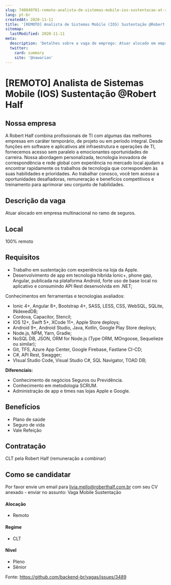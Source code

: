 ```yaml
---
slug: 740849701-remoto-analista-de-sistemas-mobile-ios-sustentacao-at-robert-half
lang: pt-br
createdAt: 2020-11-11
title: '[REMOTO] Analista de Sistemas Mobile (IOS) Sustentação @Robert Half - Vaga de Emprego'
sitemap:
  lastModified: 2020-11-11
meta:
  description: 'Detalhes sobre a vaga de emprego: Atuar alocado em empresa multinacional no ramo de seguros.'
  twitter:
    card: summary
    site: '@nawarian'
---
```


# [REMOTO] Analista de Sistemas Mobile (IOS) Sustentação @Robert Half

## Nossa empresa

A Robert Half combina profissionais de TI com algumas das melhores empresas em caráter temporário, de projeto ou em período integral. Desde funções em software e aplicativos até infraestrutura e operações de TI, fornecemos acesso sem paralelo a emocionantes oportunidades de carreira. Nossa abordagem personalizada, tecnologia inovadora de correspondência e rede global com experiência no mercado local ajudam a encontrar rapidamente os trabalhos de tecnologia que correspondem às suas habilidades e prioridades. Ao trabalhar conosco, você tem acesso a oportunidades desafiadoras, remuneração e benefícios competitivos e treinamento para aprimorar seu conjunto de habilidades.

## Descrição da vaga

Atuar alocado em empresa multinacional no ramo de seguros.

## Local

100% remoto

## Requisitos

* Trabalho em sustentação com experiência na loja da Apple.
* Desenvolvimento de app em tecnologia híbrida Ionic+, phone gap, Angular, publicada na plataforma Android, forte uso de base local no aplicativo e consumindo API Rest desenvolvida em .NET;

Conhecimentos em ferramentas e tecnologias avaliados:
* Ionic 4+, Angular 8+, Bootstrap 4+, SASS, LESS, CSS, WebSQL, SQLite, INdexedDB;
* Cordova, Capacitor, Stencil;
* IOS 12+, Swift 5+, XCode 11+, Apple Store deploys;
* Android 9+, Android Studio, Java, Kotlin, Google Play Store deploys;
* Node.js, NPM, Yarn, Gradle;
* NoSQL DB, JSON, ORM for Node.js (Type ORM, MOngoose, Sequelieze ou similar);
* Git, TFS, Azure App Center, Google Firebase, Fastlane CI-CD;
* C#, API Rest, Swagger;
* VIsual Studio Code, Visual Studio C#, SQL Navigator, TOAD DB;

**Diferenciais:**
* Conhecimento de negócios Seguros ou Previdência.
* Conhecimento em metodologia SCRUM.
* Administração de app e times nas lojas Apple e Google.

## Benefícios

- Plano de saúde
- Seguro de vida
- Vale Refeição

## Contratação

CLT pela Robert Half (remuneração a combinar)

## Como se candidatar

Por favor envie um email para livia.mello@roberthalf.com.br com seu CV anexado - enviar no assunto: Vaga Mobile Sustentação

#### Alocação
- Remoto

#### Regime
- CLT

#### Nível
- Pleno
- Sênior




Fonte: https://github.com/backend-br/vagas/issues/3489